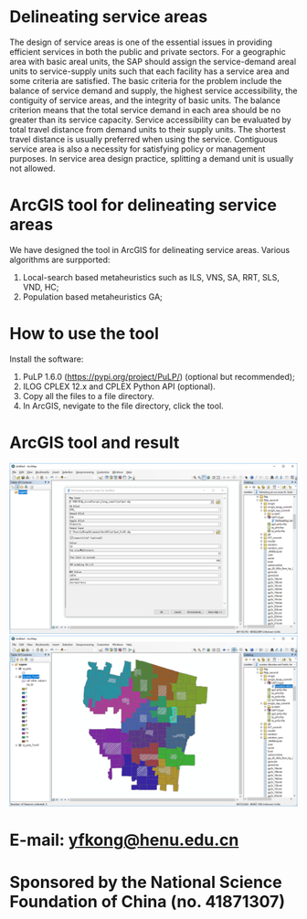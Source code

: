 # Delineating service areas
The design of service areas is one of the essential issues in providing efficient services in both the public and private sectors. For a geographic area with basic areal units, the SAP should assign the service-demand areal units to service-supply units such that each facility has a service area and some criteria are satisfied. The basic criteria for the problem include the balance of service demand and supply, the highest service accessibility, the contiguity of service areas, and the integrity of basic units. The balance criterion means that the total service demand in each area should be no greater than its service capacity. Service accessibility can be evaluated by total travel distance from demand units to their supply units. The shortest travel distance is usually preferred when using the service. Contiguous service area is also a necessity for satisfying policy or management purposes. In service area design practice, splitting a demand unit is usually not allowed.

# ArcGIS tool for delineating service areas
We have designed the tool in ArcGIS for delineating service areas. Various algorithms are surpported:
1. Local-search based metaheuristics such as ILS, VNS, SA, RRT, SLS, VND, HC;
2. Population based metaheuristics GA;

# How to use the tool
Install the software:
1. PuLP 1.6.0 (https://pypi.org/project/PuLP/) (optional but recommended);
2. ILOG CPLEX 12.x and CPLEX Python API (optional).
3. Copy all the files to a file directory. 
4. In ArcGIS, nevigate to the file directory, click the tool. 
# ArcGIS tool and result
![AcrGIS tool for SAP](https://raw.githubusercontent.com/yfkong/SAPARCGIS/master/sap.png)
![Service areas](https://raw.githubusercontent.com/yfkong/SAPARCGIS/master/sap_result.png)
# E-mail: yfkong@henu.edu.cn
# Sponsored by the National Science Foundation of China (no. 41871307)
